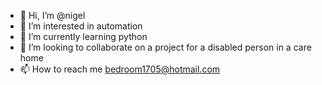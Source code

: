 - 👋 Hi, I’m @nigel
- 👀 I’m interested in automation
- 🌱 I’m currently learning python
- 💞️ I’m looking to collaborate on a project for a disabled person in a care home
- 📫 How to reach me bedroom1705@hotmail.com

<!---
nigel1705/nigel1705 is a ✨ special ✨ repository because its `README.md` (this file) appears on your GitHub profile.
You can click the Preview link to take a look at your changes.
--->
